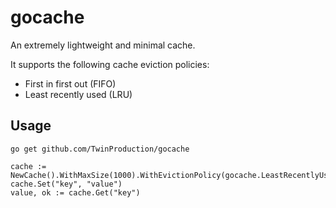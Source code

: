 # gocache

An extremely lightweight and minimal cache.

It supports the following cache eviction policies: 
- First in first out (FIFO)
- Least recently used (LRU)


## Usage

```
go get github.com/TwinProduction/gocache
```

```golang
cache := NewCache().WithMaxSize(1000).WithEvictionPolicy(gocache.LeastRecentlyUsed)
cache.Set("key", "value")
value, ok := cache.Get("key")
```